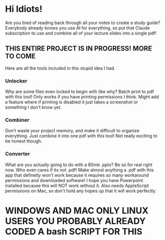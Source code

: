 # Hi Idiots!
Are you tired of reading back through all your notes to create a study guide? Everybody already knows you use AI for everything, so put that Claude subscription to use and combine all of your lecture slides into a single pdf!

## THIS ENTIRE PROJECT IS IN PROGRESS! MORE TO COME

Here are all the tools included in this stupid idea I had.

### Unlocker

Why are some files even locked to begin with like why? Batch print to pdf with this tool! Only works if you have printing permissions I think. Might add a feature where if printing is disabled it just takes a screenshot or something I don't know yet.

### Combiner

Don't waste your project memory, and make it difficult to organize everything. Just combine it into one pdf with this tool! Not really exciting to be honest though.

### Converter

What are you actually going to do with a 80mb .pptx? Be so for real right now. Who even cares if its not .pdf! Make almost anything a .pdf with this app that definetly won't work because it requires so many workaround permissions and downloaded software! I hope you have Powerpoint installed because this will NOT work without it. Also needs AppleScript permissions on Mac, so don't hold any hopes up that it will work perfectly.

# WINDOWS AND MAC ONLY LINUX USERS YOU PROBABLY ALREADY CODED A bash SCRIPT FOR THIS
